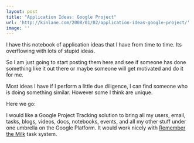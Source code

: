 ```yaml
---
layout: post
title: "Application Ideas: Google Project"
url: 'http://kinlane.com/2008/01/02/application-ideas-google-project/'
image: ''
---
```


I have this notebook of application ideas that I have from time to time. Its overflowing with lots of stupid ideas.

So I am just going to start posting them here and see if someone has done something like it out there or maybe someone will get motivated and do it for me.

Most ideas I have if I perform a little due diligence, I can find someone who is doing something similar. However some I think are unique.

Here we go:

I would like a Google Project Tracking solution to bring all my users, email, tasks, blogs, videos, docs, notebooks, events, and all my other stuff under one umbrella on the Google Platform. It would work nicely with [Remember the Milk][1] task system.

   [1]: http://www.rememberthemilk.com/
